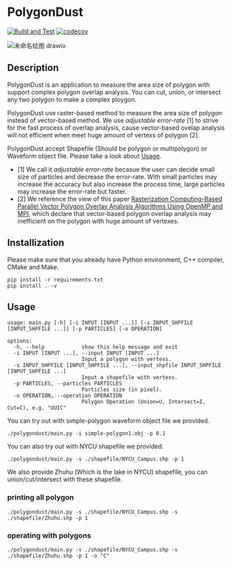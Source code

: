 # PolygonDust

[![Build and Test](https://github.com/ntut-xuan/PolygonDust/actions/workflows/build-and-test.yaml/badge.svg)](https://github.com/ntut-xuan/PolygonDust/actions/workflows/build-and-test.yaml) [![codecov](https://codecov.io/github/ntut-xuan/PolygonDust/graph/badge.svg?token=BBZ5OFOU8Y)](https://codecov.io/github/ntut-xuan/PolygonDust)

![未命名绘图 drawio](https://github.com/user-attachments/assets/56003f8d-1929-4cd1-ae04-4d9b6e151881)

## Description

PolygonDust is an application to measure the area size of polygon with support complex polygon overlap analysis. You can cut, union, or intersect any two polygon to make a complex ploygon.

PolygonDust use raster-based method to measure the area size of polygon instead of vector-based method. We use *adjustable error-rate* [1] to strive for the fast process of overlap analysis, cause vector-based ovelap analysis will not efficient when meet huge amount of vertexs of polygon [2].

PolygonDust accept Shapefile (Should be polygon or multipolygon) or Waveform object file. Please take a look about [Usage](#usage).

 * [1] We call it *adjustable error-rate* becasue the user can decide small size of particles and decrease the error-rate. With small particles may increase the accuracy but also increase the process time, large particles may increase the error-rate but faster.
 * [2] We reference the view of this paper [Rasterization Computing-Based Parallel Vector Polygon Overlay Analysis Algorithms Using OpenMP and MPI](https://ieeexplore.ieee.org/abstract/document/8335249), which declare that vector-based polygon overlap analysis may inefficient on the polygon with huge amount of vertexes.

## Installization

Please make sure that you already have Python environment, C++ compiler, CMake and Make.

```
pip install -r requirements.txt
pip install . -v
```

## Usage

```
usage: main.py [-h] [-i INPUT [INPUT ...]] [-s INPUT_SHPFILE [INPUT_SHPFILE ...]] [-p PARTICLES] [-o OPERATION]

options:
  -h, --help            show this help message and exit
  -i INPUT [INPUT ...], --input INPUT [INPUT ...]
                        Input a polygon with vertexs.
  -s INPUT_SHPFILE [INPUT_SHPFILE ...], --input_shpfile INPUT_SHPFILE [INPUT_SHPFILE ...]
                        Input a shapefile with vertexs.
  -p PARTICLES, --particles PARTICLES
                        Particles size (in pixel).
  -o OPERATION, --operation OPERATION
                        Polygon Operation (Union=U, Intersect=I, Cut=C), e.g. "UUIC"
```

You can try out with simple-polygon waveform object file we provided.

```
./polygondust/main.py -i simple-polygon1.obj -p 0.1
```

You can also try out with NYCU shapefile we provided.

```
./polygondust/main.py -s ./shapefile/NYCU_Campus.shp -p 1
```

We also provide Zhuhu (Which is the lake in NYCU) shapefile, you can union/cut/intersect with these shapefile.

### printing all polygon

```
./polygondust/main.py -s ./shapefile/NYCU_Campus.shp -s ./shapefile/Zhuhu.shp -p 1
```

### operating with polygons

```
./polygondust/main.py -s ./shapefile/NYCU_Campus.shp -s ./shapefile/Zhuhu.shp -p 1 -o "C"
```

